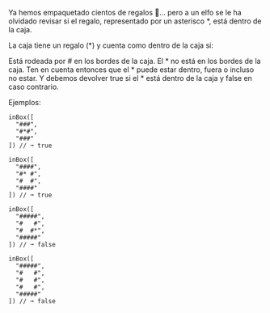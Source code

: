 Ya hemos empaquetado cientos de regalos 🎁… pero a un elfo se le ha olvidado
revisar si el regalo, representado por un asterisco *, está dentro de la caja.

La caja tiene un regalo (*) y cuenta como dentro de la caja si:

Está rodeada por # en los bordes de la caja. El * no está en los bordes de la
caja. Ten en cuenta entonces que el * puede estar dentro, fuera o incluso no
estar. Y debemos devolver true si el * está dentro de la caja y false en caso
contrario.

Ejemplos:

```{javascript}
inBox([
  "###",
  "#*#",
  "###"
]) // ➞ true

inBox([
  "####",
  "#* #",
  "#  #",
  "####"
]) // ➞ true

inBox([
  "#####",
  "#   #",
  "#  #*",
  "#####"
]) // ➞ false

inBox([
  "#####",
  "#   #",
  "#   #",
  "#   #",
  "#####"
]) // ➞ false
```
